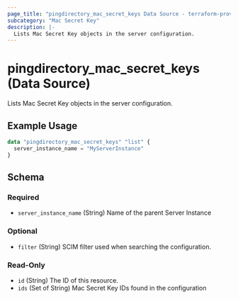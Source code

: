 ```yaml
---
page_title: "pingdirectory_mac_secret_keys Data Source - terraform-provider-pingdirectory"
subcategory: "Mac Secret Key"
description: |-
  Lists Mac Secret Key objects in the server configuration.
---
```


# pingdirectory_mac_secret_keys (Data Source)

Lists Mac Secret Key objects in the server configuration.

## Example Usage

```terraform
data "pingdirectory_mac_secret_keys" "list" {
  server_instance_name = "MyServerInstance"
}
```

<!-- schema generated by tfplugindocs -->
## Schema

### Required

- `server_instance_name` (String) Name of the parent Server Instance

### Optional

- `filter` (String) SCIM filter used when searching the configuration.

### Read-Only

- `id` (String) The ID of this resource.
- `ids` (Set of String) Mac Secret Key IDs found in the configuration

